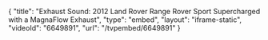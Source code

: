 {
    "title": "Exhaust Sound: 2012 Land Rover Range Rover Sport Supercharged with a MagnaFlow Exhaust",
    "type": "embed",
    "layout": "iframe-static",
    "videoId": "6649891",
    "url": "\/tvpembed\/6649891"
}